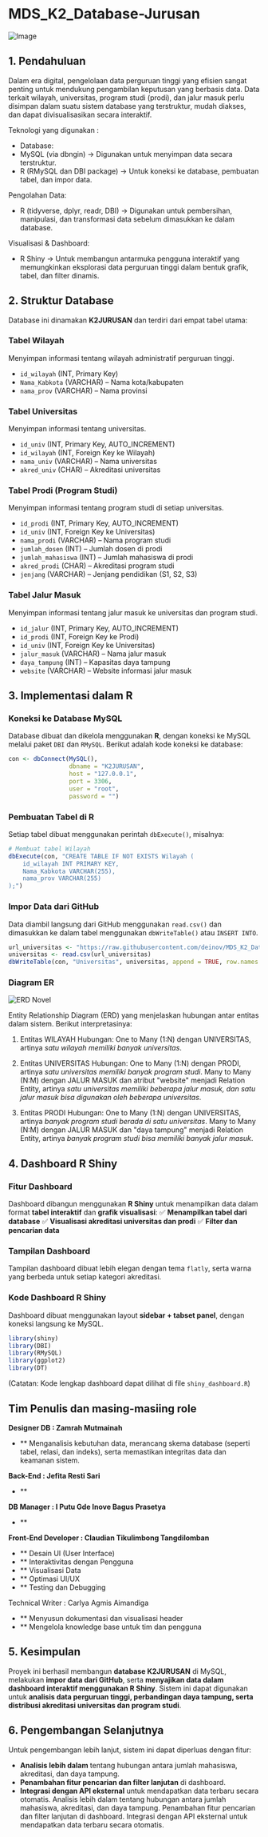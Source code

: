 # MDS_K2_Database-Jurusan
![Image](https://github.com/user-attachments/assets/4586966d-c39b-49b7-b5f1-faca06320033)

## 1. Pendahuluan
Dalam era digital, pengelolaan data perguruan tinggi yang efisien sangat penting untuk mendukung pengambilan keputusan yang berbasis data. Data terkait wilayah, universitas, program studi (prodi), dan jalur masuk perlu disimpan dalam suatu sistem database yang terstruktur, mudah diakses, dan dapat divisualisasikan secara interaktif.

Teknologi yang digunakan :
- Database:
- MySQL (via dbngin) → Digunakan untuk menyimpan data secara terstruktur.
- R (RMySQL dan DBI package) → Untuk koneksi ke database, pembuatan tabel, dan impor data.

Pengolahan Data:
- R (tidyverse, dplyr, readr, DBI) → Digunakan untuk pembersihan, manipulasi, dan transformasi data sebelum dimasukkan ke dalam database.

Visualisasi & Dashboard:
- R Shiny → Untuk membangun antarmuka pengguna interaktif yang memungkinkan eksplorasi data perguruan tinggi dalam bentuk grafik, tabel, dan filter dinamis.

## 2. Struktur Database
Database ini dinamakan **K2JURUSAN** dan terdiri dari empat tabel utama:

### **Tabel Wilayah**
Menyimpan informasi tentang wilayah administratif perguruan tinggi.
- `id_wilayah` (INT, Primary Key)
- `Nama_Kabkota` (VARCHAR) – Nama kota/kabupaten
- `nama_prov` (VARCHAR) – Nama provinsi

### **Tabel Universitas**
Menyimpan informasi tentang universitas.
- `id_univ` (INT, Primary Key, AUTO_INCREMENT)
- `id_wilayah` (INT, Foreign Key ke Wilayah)
- `nama_univ` (VARCHAR) – Nama universitas
- `akred_univ` (CHAR) – Akreditasi universitas

### **Tabel Prodi (Program Studi)**
Menyimpan informasi tentang program studi di setiap universitas.
- `id_prodi` (INT, Primary Key, AUTO_INCREMENT)
- `id_univ` (INT, Foreign Key ke Universitas)
- `nama_prodi` (VARCHAR) – Nama program studi
- `jumlah_dosen` (INT) – Jumlah dosen di prodi
- `jumlah_mahasiswa` (INT) – Jumlah mahasiswa di prodi
- `akred_prodi` (CHAR) – Akreditasi program studi
- `jenjang` (VARCHAR) – Jenjang pendidikan (S1, S2, S3)

### **Tabel Jalur Masuk**
Menyimpan informasi tentang jalur masuk ke universitas dan program studi.
- `id_jalur` (INT, Primary Key, AUTO_INCREMENT)
- `id_prodi` (INT, Foreign Key ke Prodi)
- `id_univ` (INT, Foreign Key ke Universitas)
- `jalur_masuk` (VARCHAR) – Nama jalur masuk
- `daya_tampung` (INT) – Kapasitas daya tampung
- `website` (VARCHAR) – Website informasi jalur masuk

## 3. Implementasi dalam R
### **Koneksi ke Database MySQL**
Database dibuat dan dikelola menggunakan **R**, dengan koneksi ke MySQL melalui paket `DBI` dan `RMySQL`. Berikut adalah kode koneksi ke database:
```r
con <- dbConnect(MySQL(),
                 dbname = "K2JURUSAN",
                 host = "127.0.0.1",
                 port = 3306,
                 user = "root",
                 password = "")
```

### **Pembuatan Tabel di R**
Setiap tabel dibuat menggunakan perintah `dbExecute()`, misalnya:
```r
# Membuat tabel Wilayah
dbExecute(con, "CREATE TABLE IF NOT EXISTS Wilayah (
    id_wilayah INT PRIMARY KEY,
    Nama_Kabkota VARCHAR(255),
    nama_prov VARCHAR(255)
);")
```

### **Impor Data dari GitHub**
Data diambil langsung dari GitHub menggunakan `read.csv()` dan dimasukkan ke dalam tabel menggunakan `dbWriteTable()` atau `INSERT INTO`.
```r
url_universitas <- "https://raw.githubusercontent.com/deinov/MDS_K2_Database-Jurusan/main/data/UNIVERSITAS.csv"
universitas <- read.csv(url_universitas)
dbWriteTable(con, "Universitas", universitas, append = TRUE, row.names = FALSE)
```

### Diagram ER
![ERD Novel](https://github.com/deinov/MDS_K2_Database-Jurusan/blob/Designer-DB/ERD.jpg)

Entity Relationship Diagram (ERD) yang menjelaskan hubungan antar entitas dalam sistem. Berikut interpretasinya:

1. Entitas WILAYAH
Hubungan: One to Many (1:N) dengan UNIVERSITAS, artinya *satu wilayah memiliki banyak universitas*.

2. Entitas UNIVERSITAS
Hubungan:
One to Many (1:N) dengan PRODI, artinya *satu universitas memiliki banyak program studi*.
Many to Many (N:M) dengan JALUR MASUK dan atribut "website" menjadi Relation Entity, artinya *satu universitas memiliki beberapa jalur masuk, dan satu jalur masuk bisa digunakan oleh beberapa universitas*.

3. Entitas PRODI
Hubungan:
One to Many (1:N) dengan UNIVERSITAS, artinya *banyak program studi berada di satu universitas*.
Many to Many (N:M) dengan JALUR MASUK dan "daya tampung" menjadi Relation Entity, artinya *banyak program studi bisa memiliki banyak jalur masuk*.

## 4. Dashboard R Shiny
### **Fitur Dashboard**
Dashboard dibangun menggunakan **R Shiny** untuk menampilkan data dalam format **tabel interaktif** dan **grafik visualisasi**:
✅ **Menampilkan tabel dari database**
✅ **Visualisasi akreditasi universitas dan prodi**
✅ **Filter dan pencarian data**

### **Tampilan Dashboard**
Tampilan dashboard dibuat lebih elegan dengan tema `flatly`, serta warna yang berbeda untuk setiap kategori akreditasi.

### **Kode Dashboard R Shiny**
Dashboard dibuat menggunakan layout **sidebar + tabset panel**, dengan koneksi langsung ke MySQL.
```r
library(shiny)
library(DBI)
library(RMySQL)
library(ggplot2)
library(DT)
```
(Catatan: Kode lengkap dashboard dapat dilihat di file `shiny_dashboard.R`)

## Tim Penulis dan masing-masiing role
**Designer DB : Zamrah Mutmainah**
- ** Menganalisis kebutuhan data, merancang skema database (seperti tabel, relasi, dan indeks), serta memastikan integritas data dan keamanan sistem.

**Back-End : Jefita Resti Sari**
- **

**DB Manager : I Putu Gde Inove Bagus Prasetya**
- **

**Front-End Developer : Claudian Tikulimbong Tangdilomban**
- ** Desain UI (User Interface)
- ** Interaktivitas dengan Pengguna
- ** Visualisasi Data
- ** Optimasi UI/UX
- ** Testing dan Debugging

Technical Writer : Carlya Agmis Aimandiga
- ** Menyusun dokumentasi dan visualisasi header
-  ** Mengelola knowledge base untuk tim dan pengguna


## 5. Kesimpulan
Proyek ini berhasil membangun **database K2JURUSAN** di MySQL, melakukan **impor data dari GitHub**, serta **menyajikan data dalam dashboard interaktif menggunakan R Shiny**. Sistem ini dapat digunakan untuk **analisis data perguruan tinggi, perbandingan daya tampung, serta distribusi akreditasi universitas dan program studi**.

## 6. Pengembangan Selanjutnya
Untuk pengembangan lebih lanjut, sistem ini dapat diperluas dengan fitur:
- **Analisis lebih dalam** tentang hubungan antara jumlah mahasiswa, akreditasi, dan daya tampung.
- **Penambahan fitur pencarian dan filter lanjutan** di dashboard.
- **Integrasi dengan API eksternal** untuk mendapatkan data terbaru secara otomatis.
Analisis lebih dalam tentang hubungan antara jumlah mahasiswa, akreditasi, dan daya tampung.
Penambahan fitur pencarian dan filter lanjutan di dashboard.
Integrasi dengan API eksternal untuk mendapatkan data terbaru secara otomatis.
